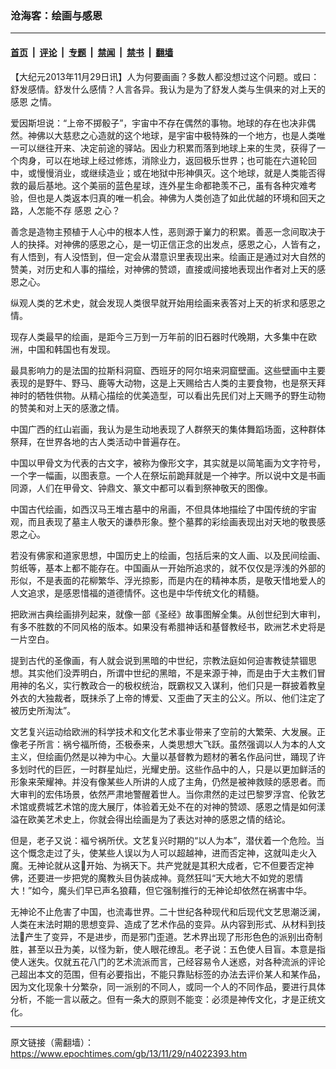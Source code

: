 ### 沧海客：绘画与感恩

---

#### [首页](../../../..?n4022393) &nbsp;|&nbsp; [评论](../../../../../epoch-comment?n4022393) &nbsp;|&nbsp; [专题](../../../../../epoch-special?n4022393) &nbsp;|&nbsp; [禁闻](../../../../../epoch-news?n4022393) &nbsp;|&nbsp; [禁书](../../../../../books?n4022393) &nbsp;|&nbsp; [翻墙](https://github.com/gfw-breaker/nogfw/blob/master/README.md?n4022393)


<div class="post_content" id="artbody" itemprop="articleBody">
 <!-- article content begin -->
 <p>
  【大纪元2013年11月29日讯】人为何要画画？多数人都没想过这个问题。或曰：舒发感情。舒发什么感情？人言各异。我认为是为了舒发人类与生俱来的对上天的
  <ok href="https://www.epochtimes.com/gb/tag/%E6%84%9F%E6%81%A9.html">
   感恩
  </ok>
  之情。
 </p>
 <p>
  爱因斯坦说：“上帝不掷骰子”，宇宙中不存在偶然的事物。地球的存在也决非偶然。神佛以大慈悲之心造就的这个地球，是宇宙中极特殊的一个地方，也是人类唯一可以继往开来、决定前途的驿站。因业力积累而落到地球上来的生灵，获得了一个肉身，可以在地球上经过修炼，消除业力，返回极乐世界；也可能在六道轮回中，或慢慢消业，或继续造业；或在地狱中形神俱灭。这个地球，就是人类能否得救的最后基地。这个美丽的蓝色星球，连外星生命都艳羡不己，虽有各种灾难考验，但也是人类返本归真的唯一机会。神佛为人类创造了如此优越的环境和回天之路，人怎能不存
  <ok href="https://www.epochtimes.com/gb/tag/%E6%84%9F%E6%81%A9.html">
   感恩
  </ok>
  之心？
 </p>
 <p>
  善念是造物主预植于人心中的根本人性，恶则源于嶪力的积累。善恶一念间取决于人的抉择。对神佛的感恩之心，是一切正信正念的出发点，感恩之心，人皆有之，有人悟到，有人没悟到，但一定会从潜意识里表现出来。绘画正是通过对大自然的赞美，对历史和人事的描绘，对神佛的赞颂，直接或间接地表现出作者对上天的感恩之心。
 </p>
 <p>
  纵观人类的艺术史，就会发现人类很早就开始用绘画来表答对上天的祈求和感恩之情。
 </p>
 <p>
  现存人类最早的绘画，是距今三万到一万年前的旧石器时代晚期，大多集中在欧洲，中国和韩国也有发现。
 </p>
 <p>
  最具影响力的是法国的拉斯科洞窟、西班牙的阿尔培来洞窟壁画。这些壁画中主要表现的是野牛、野马、鹿等大动物，这是上天赐给古人类的主要食物，也是祭天拜神时的牺牲供物。从精心描绘的优美造型，可以看出先民们对上天赐予的野生动物的赞美和对上天的感激之情。
 </p>
 <p>
  中国广西的红山岩画，我认为是生动地表现了人群祭天的集体舞蹈场面，这种群体祭拜，在世界各地的古人类活动中普遍存在。
 </p>
 <p>
  中国以甲骨文为代表的古文字，被称为像形文字，其实就是以简笔画为文字符号，一个字一幅画，以图表意。一个人在祭坛前跪拜就是一个神字。所以说中文是书画同源，人们在甲骨文、钟鼎文、篆文中都可以看到祭神敬天的图像。
 </p>
 <p>
  中国古代绘画，如西汉马王堆古墓中的帛画，不但具体地描绘了中国传统的宇宙观，而且表现了墓主人敬天的谦恭形象。整个墓葬的彩绘画表现出对天地的敬畏感恩之心。
 </p>
 <p>
  若没有佛家和道家思想，中国历史上的绘画，包括后来的文人画、以及民间绘画、剪纸等，基本上都不能存在。中国画从一开始所追求的，就不仅仅是浮浅的外部的形似，不是表面的花柳繁华、浮光掠影，而是内在的精神本质，是敬天惜地爱人的人文追求，是感恩惜福的道德情怀。这也是中华传统文化的精髓。
 </p>
 <p>
  把欧洲古典绘画排列起来，就像一部《圣经》故事图解全集。从创世纪到大审判，有多不胜数的不同风格的版本。如果没有希腊神话和基督教经书，欧洲艺术史将是一片空白。
 </p>
 <p>
  提到古代的圣像画，有人就会说到黑暗的中世纪，宗教法庭如何迫害教徒禁锢思想。其实他们没弄明白，所谓中世纪的黑暗，不是来源于神，而是由于大主教们冒用神的名义，实行教政合一的极权统治，既霸权又入谋利，他们只是一群披着教皇外衣的大独裁者，既抹杀了上帝的博爱、又歪曲了天主的公义。所以、他们注定了被历史所淘汰”。
 </p>
 <p>
  文艺复兴运动给欧洲的科学技术和文化艺术事业带来了空前的大繁荣、大发展。正像老子所言：祸兮福所倚，丕极泰来，人类思想大飞跃。虽然强调以人为本的人文主义，但绘画仍然是以神为中心。大量以基督教为题材的著名作品问世，踊现了许多划时代的巨匠，一时群星灿烂，光耀史册。这些作品中的人，只是以更加鲜活的形象来荣耀神。并没有像某些人所讲的人成了主角，仍然是被神救赎的感恩者。而大审判的宏伟场景，依然严肃地警醒着世人。当你肃然的走过巴黎罗浮宫、伦敦艺术馆或费城艺术馆的庞大展厅，体验着无处不在的对神的赞颂、感恩之情是如何漾溢在欧美艺术史上，你就会得出绘画是为了表达对神的感恩之情的结论。
 </p>
 <p>
  但是，老子又说：褔兮祸所伏。文艺复兴时期的“以人为本”，潜伏着一个危险。当这个慨念走过了头，使某些人误以为人可以超越神，进而否定神，这就叫走火入魔。无神论就从这开始、为祸天下。共产党就是其积大成者，它不但要否定神佛，还要进一步把党的魔教头目伪装成神。竟然狂叫“天大地大不如党的恩情大！”如今，魔头们早已声名狼藉，但它强制推行的无神论却依然在祸害中华。
 </p>
 <p>
  无神论不止危害了中国，也流毒世界。二十世纪各种现代和后现代文艺思潮泛澜，人类在末法时期的思想变异、造成了艺术作品的变异。从内容到形式、从材料到技法产生了变异，不是进步，而是邪门歪道。艺术界出现了形形色色的派别出奇制胜，甚至以丑为美，以怪为新，使人眼花缭乱。老子说：五色使人目盲。本意是指使人迷失。仅就五花八门的艺术流派而言，己经容易令人迷惑，对各种流派的评论己超出本文的范围，但有必要指出，不能只靠贴标签的办法去评价某人和某作品，因为文化现象十分繁杂，同一派别的不同人，或同一个人的不同作品，要进行具体分析，不能一言以蔽之。但有一条大的原则不能变：必须是神传文化，才是正统文化。
 </p>
 <p>
  <!-- article content end -->
  <div id="below_article_ad">
  </div>
 </p>
</div>


---

原文链接（需翻墙）：https://www.epochtimes.com/gb/13/11/29/n4022393.htm